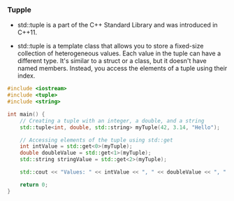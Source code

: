 ### Tupple
- std::tuple is a part of the C++ Standard Library and was introduced in C++11.

- std::tuple is a template class that allows you to store a fixed-size collection of heterogeneous values. Each value in the tuple can have a different type. It's similar to a struct or a class, but it doesn't have named members. Instead, you access the elements of a tuple using their index.


```cpp
#include <iostream>
#include <tuple>
#include <string>

int main() {
    // Creating a tuple with an integer, a double, and a string
    std::tuple<int, double, std::string> myTuple(42, 3.14, "Hello");

    // Accessing elements of the tuple using std::get
    int intValue = std::get<0>(myTuple);
    double doubleValue = std::get<1>(myTuple);
    std::string stringValue = std::get<2>(myTuple);

    std::cout << "Values: " << intValue << ", " << doubleValue << ", " << stringValue << std::endl;

    return 0;
}

```